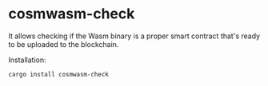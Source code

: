 # cosmwasm-check

It allows checking if the Wasm binary is a proper smart contract that's ready to be uploaded
to the blockchain.

Installation:

``` sh
cargo install cosmwasm-check
```

